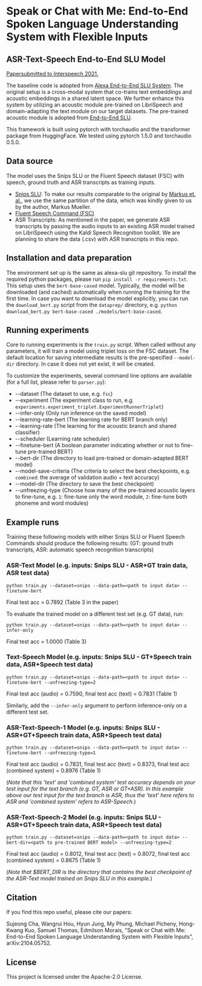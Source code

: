 # Speak or Chat with Me: End-to-End Spoken Language Understanding System with Flexible Inputs

## ASR-Text-Speech End-to-End SLU Model

[Papersubmitted to Interspeech 2021.](https://arxiv.org/abs/2104.05752) 

The baseline code is adopted from [Alexa End-to-End SLU System](https://github.com/alexa/alexa-end-to-end-slu). 
The original setup is a cross-modal system that co-trains text embeddings and acoustic embeddings in a shared latent space.
We further enhance this system by utilizing an acoustic module pre-trained on LibriSpeech and domain-adapting the text module on our target datasets. The pre-trained acoustic module is adopted from [End-to-End SLU](https://github.com/lorenlugosch/end-to-end-SLU).

This framework is built using pytorch with torchaudio and the transformer package from HuggingFace.
We tested using pytorch 1.5.0 and torchaudio 0.5.0.

## Data source

The model uses the Snips SLU or the Fluent Speech dataset (FSC) with speech, ground truth and ASR transcripts as training inputs.
- [Snips SLU](https://arxiv.org/pdf/1810.12735.pdf): 
To make our results comparable to the original by [Markus et. al.](https://github.com/alexa/alexa-end-to-end-slu), we use the same partition of the data, which was kindly given to us by the author, Markus Mueller.
- [Fluent Speech Command (FSC)](https://zenodo.org/record/3509828#.YH8fauhKhPZ)
- ASR Transcripts: 
As mentioned in the paper, we generate ASR transcripts by passing the audio inputs to an existing ASR model trained on LibriSpeech using the Kaldi Speech Recognition toolkit. We are planning to share the data (.csv) with ASR transcripts in this repo.

## Installation and data preparation

The environment set up is the same as alexa-slu git repository.
To install the required python packages, please run `pip install -r requirements.txt`. This setup uses the `bert-base-cased` model.
Typically, the model will be downloaded (and cached) automatically when running the training for the first time.
In case you want to download the model explicitly, you can run the `download_bert.py` script from the `dataprep/` directory,
e.g. `python download_bert.py bert-base-cased ./models/bert-base-cased`. 

## Running experiments

Core to running experiments is the `train.py` script.
When called without any parameters, it will train a model using triplet loss on the FSC dataset.
The default location for saving intermediate results is the pre-specified `--model-dir` directory.
In case it does not yet exist, it will be created.

To customize the experiments, several command line options are available (for a full list, please refer to `parser.py`):

* --dataset (The dataset to use, e.g. `fsc`)
* --experiment (The experiment class to run, e.g. `experiments.experiment_triplet.ExperimentRunnerTriplet`)
* --infer-only (Only run inference on the saved model)
* --learning-rate-bert (The learning rate for BERT branch only)
* --learning-rate (The learning for the acoustic branch and shared classifier)
* --scheduler (Learning rate scheduler)
* --finetune-bert (A boolean parameter indicating whether or not to fine-tune pre-trained BERT)
* --bert-dir (The directory to load pre-trained or domain-adapted BERT model)
* --model-save-criteria (The criteria to select the best checkpoints, e.g. `combined`: the average of validation audio + text accuracy)
* --model-dir (The directory to save the best checkpoint)
* --unfreezing-type (Choose how many of the pre-trained acoustic layers to fine-tune, e.g. `1`: fine-tune only the word module, `2`: fine-tune both phoneme and word modules)

## Example runs

Training these following models with either Snips SLU or Fluent Speech Commands should produce the following results:
(GT: ground truth transcripts, ASR: automatic speech recognition transcripts)


### ASR-Text Model (e.g. inputs: Snips SLU - ASR+GT train data, ASR test data)

`python train.py --dataset=snips --data-path=<path to input data> --finetune-bert` 

Final test acc = 0.7892 (Table 3 in the paper)

To evaluate the trained model on a different test set (e.g. GT data), run:

`python train.py --dataset=snips --data-path=<path to input data> --infer-only`

Final test acc = 1.0000 (Table 3)


### Text-Speech Model (e.g. inputs: Snips SLU - GT+Speech train data, ASR+Speech test data)

`python train.py --dataset=snips --data-path=<path to input data> --finetune-bert --unfreezing-type=2`

Final test acc (audio) = 0.7590, final test acc (text) = 0.7831 (Table 1)

Similarly, add the `--infer-only` argument to perform inference-only on a different test set.


### ASR-Text-Speech-1 Model (e.g. inputs: Snips SLU - ASR+GT+Speech train data, ASR+Speech test data)

`python train.py --dataset=snips --data-path=<path to input data> --finetune-bert --unfreezing-type=1`

Final test acc (audio) = 0.7831, final test acc (text) = 0.8373, final test acc (combined system) = 0.8976 (Table 1)

(*Note that this 'text' and 'combined system' test accuracy depends on your test input for the text branch (e.g. GT, ASR or GT+ASR). 
In this example above our test input for the text branch is ASR, thus the 'text' here refers to ASR and 'combined system' refers to ASR-Speech.*)


### ASR-Text-Speech-2 Model (e.g. inputs: Snips SLU - ASR+GT+Speech train data, ASR+Speech test data)

`python train.py --dataset=snips --data-path=<path to input data> --bert-dir=<path to pre-trained BERT model> --unfreezing-type=2`

Final test acc (audio) = 0.8012, final test acc (text) = 0.8072, final test acc (combined system) = 0.8675 (Table 1)

(*Note that $BERT_DIR is the directory that contains the best checkpoint of the ASR-Text model trained on Snips SLU in this example.*)

## Citation
If you find this repo useful, please cite our papers:

Sujeong Cha, Wangrui Hou, Hyun Jung, My Phung, Michael Picheny, Hong-Kwang Kuo, Samuel Thomas, Edmilson Morais, "Speak or Chat with Me: End-to-End Spoken Language Understanding System with Flexible Inputs", arXiv:2104.05752.

## License

This project is licensed under the Apache-2.0 License.
